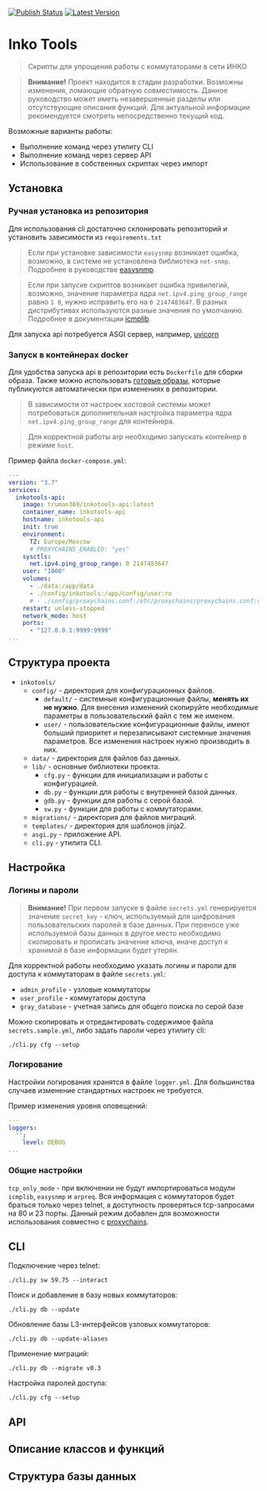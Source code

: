 [![Publish Status](https://img.shields.io/github/workflow/status/truman369/inkotools-api/Publish%20to%20Docker%20Hub?label=publish&logo=docker&style=plastic)](https://hub.docker.com/r/truman369/inkotools-api/tags)
[![Latest Version](https://img.shields.io/docker/v/truman369/inkotools-api?label=latest&logo=github&sort=semver&style=plastic)](https://github.com/truman369/inkotools-api/tags)
# Inko Tools 
> Скрипты для упрощения работы с коммутаторами в сети ИНКО

> **Внимание!** Проект находится в стадии разработки. Возможны изменения, ломающие обратную совместимость. Данное руководство может иметь незавершенные разделы или отсутствующие описания функций. Для актуальной информации рекомендуется смотреть непосредственно текущий код.

Возможные варианты работы:
- Выполнение команд через утилиту CLI
- Выполнение команд через сервер API
- Использование в собственных скриптах через импорт

## Установка

### Ручная установка из репозитория

Для использования cli достаточно склонировать репозиторий и установить зависимости из `requirements.txt`

> Если при установке зависимости `easysnmp` возникает ошибка, возможно, в системе не установлена библиотека `net-snmp`. Подробнее в руководстве [easysnmp](https://easysnmp.readthedocs.io/en/latest/#installation).

> Если при запуске скриптов возникает ошибка привилегий, возможно, значение параметра ядра `net.ipv4.ping_group_range` равно `1 0`, нужно исправить его на `0 2147483647`. В разных дистрибутивах используются разные значения по умолчанию. Подробнее в документации [icmplib](https://github.com/ValentinBELYN/icmplib/blob/main/docs/6-use-icmplib-without-privileges.md).

Для запуска api потребуется ASGI сервер, например, [uvicorn](https://github.com/encode/uvicorn)

### Запуск в контейнерах docker

Для удобства запуска api в репозитории есть `Dockerfile` для сборки образа. Также можно использовать [готовые образы](https://hub.docker.com/r/truman369/inkotools-api/tags), которые публикуются автоматически при изменениях в репозитории.

> В зависимости от настроек хостовой системы может потребоваться дополнительная настройка параметра ядра `net.ipv4.ping_group_range` для контейнера.

> Для корректной работы arp необходимо запускать контейнер в режиме `host`.

Пример файла `docker-compose.yml`:
```yaml
---
version: "3.7"
services:
  inkotools-api:
    image: truman369/inkotools-api:latest
    container_name: inkotools-api
    hostname: inkotools-api
    init: true
    environment:
      TZ: Europe/Moscow
      # PROXYCHAINS_ENABLED: "yes"
    sysctls:
      net.ipv4.ping_group_range: 0 2147483647
    user: "1000"
    volumes:
      - ./data:/app/data
      - ./config/inkotools:/app/config/user:ro
      # - ./config/proxychains.conf:/etc/proxychains/proxychains.conf:ro
    restart: unless-stopped
    network_mode: host
    ports:
      - "127.0.0.1:9999:9999"
...
```

## Структура проекта
- `inkotools/`
  - `config/` - директория для конфигурационных файлов.
    - `default/` - системные конфигурационные файлы, **менять их не нужно**. Для внесения изменений скопируйте необходимые параметры в пользовательский файл с тем же именем.
    - `user/` - пользовательские конфигурационные файлы, имеют больший приоритет и перезаписывают системные значения параметров. Все изменения настроек нужно производить в них. 
  - `data/` - директория для файлов баз данных.
  - `lib/` - основные библиотеки проекта.
    - `cfg.py` - функции для инициализации и работы с конфигурацией.
    - `db.py` - функции для работы с внутренней базой данных.
    - `gdb.py` - функции для работы с серой базой.
    - `sw.py` - функции для работы с коммутаторами.
  - `migrations/` - директория для файлов миграций.
  - `templates/` - директория для шаблонов jinja2.
  - `asgi.py` - приложение API.
  - `cli.py` - утилита CLI.

## Настройка

### Логины и пароли

> **Внимание!** При первом запуске в файле `secrets.yml` генерируется значение `secret_key` - ключ, используемый для шифрования пользовательских паролей в базе данных. При переносе уже используемой базы данных в другое место необходимо скопировать и прописать значение ключа, иначе доступ к хранимой в базе информации будет утерян.

Для корректной работы необходимо указать логины и пароли для доступа к коммутаторам в файле `secrets.yml`:
- `admin_profile` - узловые коммутаторы
- `user_profile` - коммутаторы доступа
- `gray_database` - учетная запись для общего поиска по серой базе

Можно скопировать и отредактировать содержимое файла `secrets.sample.yml`, либо задать пароли через утилиту cli:
```shell
./cli.py cfg --setup
```

### Логирование

Настройки логирования хранятся в файле `logger.yml`. Для большинства случаев изменение стандартных настроек не требуется.

Пример изменения уровня оповещений:
```yaml
---
loggers:
  '':
    level: DEBUG
...
```

### Общие настройки
<!-- TODO: описание всех настроек -->
`tcp_only_mode` - при включении не будут импортироваться модули `icmplib`, `easysnmp` и `arpreq`. Вся информация с коммутаторов будет браться только через telnet, а доступность проверяться tcp-запросами на 80 и 23 порты. Данный режим добавлен для возможности использования совместно с [proxychains](https://github.com/rofl0r/proxychains-ng).

## CLI

Подключение через telnet:
```shell
./cli.py sw 59.75 --interact
```

Поиск и добавление в базу новых коммутаторов:
```shell
./cli.py db --update
```

Обновление базы L3-интерфейсов узловых коммутаторов:
```shell
./cli.py db --update-aliases
```

Применение миграций:
```shell
./cli.py db --migrate v0.3
```

Настройка паролей доступа:
```shell
./cli.py cfg --setup
```

## API

## Описание классов и функций

## Структура базы данных
